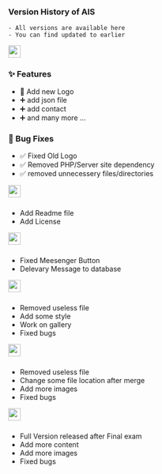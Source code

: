 ### Version History of AIS
```
- All versions are available here
- You can find updated to earlier
```


<!-- Another Version is start V3.0.0 -->
<div>
  <img src="https://img.shields.io/badge/Version-3.0.0-00563f?logo=Git&logoColor=green" height="25"> <br>

### ✨ Features
  - 🌿 Add new Logo
  - ➕ add json file
  - ➕ add contact
  - ➕ and many more ...

### 🐛 Bug Fixes
- ✅ Fixed Old Logo
- ✅ Removed PHP/Server site dependency
- ✅ removed unnecessery files/directories

</div>
<!-- Another Version is start V3.0.0 -->

<!-- Another Version is start V2.0.4 -->
<div>
  <img src="https://img.shields.io/badge/Version-2.0.4-yellow?logo=Git&logoColor=green" height="25"> <br>

  ###
  - Add Readme file 
  - Add License
</div>
<!-- Another Version is end V2.0.4 -->

<!-- Another Version is start V2.0.3 -->
<div>
  <img src="https://img.shields.io/badge/Version-2.0.3-orange?logo=Git&logoColor=green" height="25"> <br>

  ###
  - Fixed Meesenger Button
  - Delevary Message to database
</div>
<!-- Another Version is end V2.0.3 -->

<!-- Another Version is start V2.0.2 -->
<div>
  <img src="https://img.shields.io/badge/Version-2.0.2-blue?logo=Git&logoColor=green" height="25"> <br>

  ###
  - Removed useless file
  - Add some style
  - Work on gallery
  - Fixed bugs
</div>
<!-- Another Version is end V2.0.2 -->

<!-- Another Version is start 2.0.1 -->
<div>
  <img src="https://img.shields.io/badge/Version-2.0.1-purple?logo=Git&logoColor=green" height="25"> <br>

  ###
  - Removed useless file
  - Change some file location after merge
  - Add more images
  - Fixed bugs
</div>
<!-- Another Version is end V2.0.1 -->

<!-- Another Version is start V2.0.0 -->
<div>
  <img src="https://img.shields.io/badge/Version-2.0.0-cyan?logo=Git&logoColor=green" height="25"> <br>

  ###
  - Full Version released after Final exam
  - Add more content
  - Add more images
  - Fixed bugs
</div>
<!-- Another Version is end V2.0.0 -->